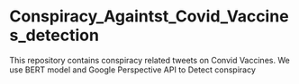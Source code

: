 # Conspiracy_Againtst_Covid_Vaccines_detection
This repository contains conspiracy related tweets on Convid Vaccines. We use BERT model and Google Perspective API to  Detect conspiracy 
